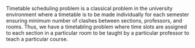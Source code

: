 Timetable scheduling problem is a classical problem in the university environment where a
timetable is to be made individually for each semester ensuring minimum number of clashes
between sections, professors, and rooms. Thus, we have a timetabling problem where time slots
are assigned to each section in a particular room to be taught by a particular professor to teach
a particular course.
